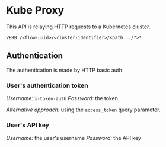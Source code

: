 # Kube Proxy

This API is relaying HTTP requests to a Kubernetes cluster.

```
VERB /<flow-uuid>/<cluster-identifier>/<path.../?>*
```

## Authentication

The authentication is made by HTTP basic auth.

### User's authentication token

*Username:* `x-token-auth`
*Password:* the token

*Alternative approach:* using the `access_token` query parameter.

### User's API key

*Username:* the user's username
*Password:* the API key

